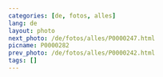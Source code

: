 ```yaml
---
categories: [de, fotos, alles]
lang: de
layout: photo
next_photo: /de/fotos/alles/P0000247.html
picname: P0000282
prev_photo: /de/fotos/alles/P0000242.html
tags: []
---
```


